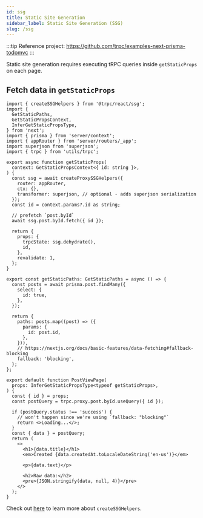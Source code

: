 ```yaml
---
id: ssg
title: Static Site Generation
sidebar_label: Static Site Generation (SSG)
slug: /ssg
---
```


:::tip
Reference project: https://github.com/trpc/examples-next-prisma-todomvc
:::

Static site generation requires executing tRPC queries inside `getStaticProps` on each page.

## Fetch data in `getStaticProps`

```tsx title='pages/posts/[id].tsx'
import { createSSGHelpers } from '@trpc/react/ssg';
import {
  GetStaticPaths,
  GetStaticPropsContext,
  InferGetStaticPropsType,
} from 'next';
import { prisma } from 'server/context';
import { appRouter } from 'server/routers/_app';
import superjson from 'superjson';
import { trpc } from 'utils/trpc';

export async function getStaticProps(
  context: GetStaticPropsContext<{ id: string }>,
) {
  const ssg = await createProxySSGHelpers({
    router: appRouter,
    ctx: {},
    transformer: superjson, // optional - adds superjson serialization
  });
  const id = context.params?.id as string;

  // prefetch `post.byId`
  await ssg.post.byId.fetch({ id });

  return {
    props: {
      trpcState: ssg.dehydrate(),
      id,
    },
    revalidate: 1,
  };
}

export const getStaticPaths: GetStaticPaths = async () => {
  const posts = await prisma.post.findMany({
    select: {
      id: true,
    },
  });

  return {
    paths: posts.map((post) => ({
      params: {
        id: post.id,
      },
    })),
    // https://nextjs.org/docs/basic-features/data-fetching#fallback-blocking
    fallback: 'blocking',
  };
};

export default function PostViewPage(
  props: InferGetStaticPropsType<typeof getStaticProps>,
) {
  const { id } = props;
  const postQuery = trpc.proxy.post.byId.useQuery({ id });

  if (postQuery.status !== 'success') {
    // won't happen since we're using `fallback: "blocking"`
    return <>Loading...</>;
  }
  const { data } = postQuery;
  return (
    <>
      <h1>{data.title}</h1>
      <em>Created {data.createdAt.toLocaleDateString('en-us')}</em>

      <p>{data.text}</p>

      <h2>Raw data:</h2>
      <pre>{JSON.stringify(data, null, 4)}</pre>
    </>
  );
}
```

Check out [here](ssg-helpers) to learn more about `createSSGHelpers`.
